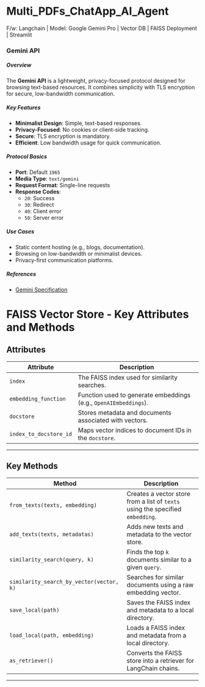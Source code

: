 # Multi_PDFs_ChatApp_AI_Agent
F/w: Langchain | Model: Google Gemini Pro | Vector DB | FAISS Deployment | Streamlit





### Gemini API

##### Overview
The **Gemini API** is a lightweight, privacy-focused protocol designed for browsing text-based resources. It combines simplicity with TLS encryption for secure, low-bandwidth communication.

##### Key Features
- **Minimalist Design**: Simple, text-based responses.
- **Privacy-Focused**: No cookies or client-side tracking.
- **Secure**: TLS encryption is mandatory.
- **Efficient**: Low bandwidth usage for quick communication.

##### Protocol Basics
- **Port**: Default `1965`
- **Media Type**: `text/gemini`
- **Request Format**: Single-line requests
- **Response Codes**:
  - `20`: Success
  - `30`: Redirect
  - `40`: Client error
  - `50`: Server error

##### Use Cases
- Static content hosting (e.g., blogs, documentation).
- Browsing on low-bandwidth or minimalist devices.
- Privacy-first communication platforms.

##### References
- [Gemini Specification](gemini://gemini.circumlunar.space/docs/specification.gmi)


# FAISS Vector Store - Key Attributes and Methods

## **Attributes**
| **Attribute**          | **Description**                                                      |
|-------------------------|----------------------------------------------------------------------|
| `index`                | The FAISS index used for similarity searches.                       |
| `embedding_function`   | Function used to generate embeddings (e.g., `OpenAIEmbeddings`).    |
| `docstore`             | Stores metadata and documents associated with vectors.              |
| `index_to_docstore_id` | Maps vector indices to document IDs in the `docstore`.              |

---

## **Key Methods**
| **Method**                  | **Description**                                                                 |
|-----------------------------|---------------------------------------------------------------------------------|
| `from_texts(texts, embedding)` | Creates a vector store from a list of `texts` using the specified `embedding`. |
| `add_texts(texts, metadatas)`  | Adds new texts and metadata to the vector store.                               |
| `similarity_search(query, k)`  | Finds the top `k` documents similar to a given `query`.                        |
| `similarity_search_by_vector(vector, k)` | Searches for similar documents using a raw embedding vector.         |
| `save_local(path)`           | Saves the FAISS index and metadata to a local directory.                        |
| `load_local(path, embedding)` | Loads a FAISS index and metadata from a local directory.                        |
| `as_retriever()`             | Converts the FAISS store into a retriever for LangChain chains.                 |

---
